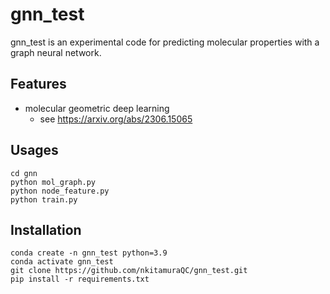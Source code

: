 # gnn_test
gnn_test is an experimental code for predicting molecular properties with a graph neural network.

## Features
- molecular geometric deep learning
  - see https://arxiv.org/abs/2306.15065

## Usages

```shell
cd gnn
python mol_graph.py
python node_feature.py
python train.py
```

## Installation

```shell
conda create -n gnn_test python=3.9
conda activate gnn_test
git clone https://github.com/nkitamuraQC/gnn_test.git
pip install -r requirements.txt
```
